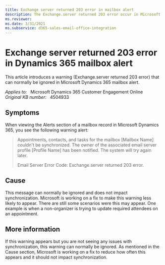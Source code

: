 ```yaml
---
title: Exchange server returned 203 error in mailbox alert
description: The Exchange.server returned 203 error occur in Microsoft Dynamics 365 mailbox alert.
ms.reviewer: 
ms.date: 3/31/2021
ms.subservice: d365-sales-email-office-integration
---
```

# Exchange server returned 203 error in Dynamics 365 mailbox alert

This article introduces a warning (Exchange.server returned 203 error) that can normally be ignored in Microsoft Dynamics 365 mailbox alert.

_Applies to:_ &nbsp; Microsoft Dynamics 365 Customer Engagement Online  
_Original KB number:_ &nbsp; 4504933

## Symptoms

When viewing the Alerts section of a mailbox record in Microsoft Dynamics 365, you see the following warning alert:

> Appointments, contacts, and tasks for the mailbox [Mailbox Name] couldn't be synchronized. The owner of the associated email server profile [Profile Name] has been notified. The system will try again later.
>
> Email Server Error Code: Exchange.server returned 203 error.

## Cause

This message can normally be ignored and does not impact synchronization. Microsoft is working on a fix to make this warning less likely to appear. There are still some scenarios were this may appear. One example is when a non-organizer is trying to update required attendees on an appointment.

## More information

If this warning appears but you are not seeing any issues with synchronization, this warning can normally be ignored. As mentioned in the Cause section, Microsoft is working on a fix to reduce how often this appears and it should not impact synchronization.
